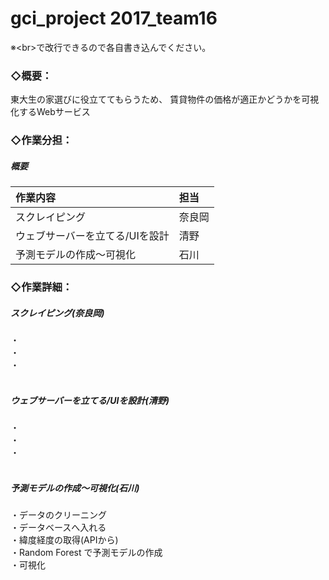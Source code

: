 # gci_project  2017_team16
※\<br\>で改行できるので各自書き込んでください。<br> 

### ◇概要：<br>
東大生の家選びに役立ててもらうため、
賃貸物件の価格が適正かどうかを可視化するWebサービス<br>

### ◇作業分担：

##### 概要

|作業内容|担当|
|:--|:--|
|スクレイピング|奈良岡|
|ウェブサーバーを立てる/UIを設計|清野|
|予測モデルの作成～可視化|石川|

### ◇作業詳細：

##### スクレイピング(奈良岡)<br>
・<br>
・<br>
・<br>
<br>

##### ウェブサーバーを立てる/UIを設計(清野)<br>
・<br>
・<br>
・<br>
<br>

##### 予測モデルの作成～可視化(石川)<br>
・データのクリーニング<br>
・データベースへ入れる<br>
・緯度経度の取得(APIから)<br>
・Random Forest で予測モデルの作成<br>
・可視化<br>
<br>
